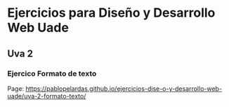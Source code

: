 # Ejercicios para Diseño y Desarrollo Web Uade

## Uva 2

### Ejercico Formato de texto

Page: https://pablopelardas.github.io/ejercicios-dise-o-y-desarrollo-web-uade/uva-2-formato-texto/
